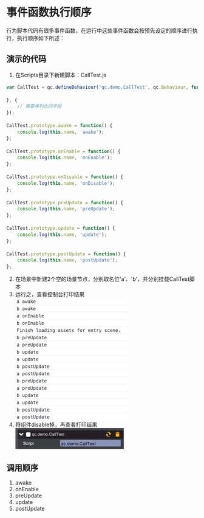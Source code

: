 # 事件函数执行顺序

行为脚本代码有很多事件函数，在运行中这些事件函数会按预先设定的顺序进行执行，执行顺序如下所述：

## 演示的代码
1. 在Scripts目录下新建脚本：CallTest.js

````javascript
var CallTest = qc.defineBehaviour('qc.demo.CallTest', qc.Behaviour, function() {

}, {
    // 需要序列化的字段
});

CallTest.prototype.awake = function() {
    console.log(this.name, 'awake');
};

CallTest.prototype.onEnable = function() {
    console.log(this.name, 'onEnable');
};

CallTest.prototype.onDisable = function() {
    console.log(this.name, 'onDisable');
};

CallTest.prototype.preUpdate = function() {
    console.log(this.name, 'preUpdate');
};

CallTest.prototype.update = function() {
    console.log(this.name, 'update');
};

CallTest.prototype.postUpdate = function() {
    console.log(this.name, 'postUpdate');
};
````

2. 在场景中新建2个空的场景节点，分别取名位'a'、'b'，并分别挂载CallTest脚本		  
3. 运行之，查看控制台打印结果	
	![result](images/result.png)  	
4. 将组件disable掉，再查看打印结果	
	![disabled](images/disabled.png)	

## 调用顺序
1. awake
2. onEnable
3. preUpdate
4. update
5. postUpdate